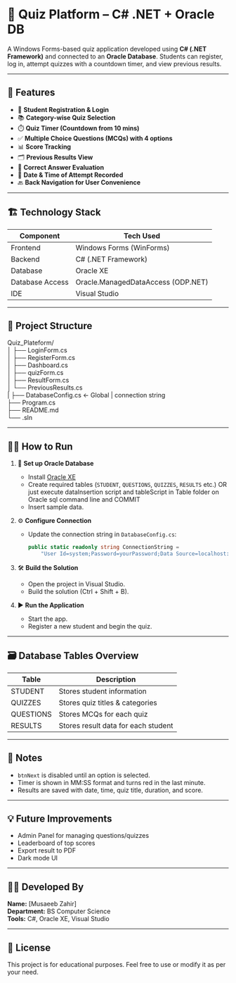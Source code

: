 # 🧠 Quiz Platform – C# .NET + Oracle DB

A Windows Forms-based quiz application developed using **C# (.NET Framework)** and connected to an **Oracle Database**. Students can register, log in, attempt quizzes with a countdown timer, and view previous results.

---

## 📌 Features

- 🔐 **Student Registration & Login**
- 📚 **Category-wise Quiz Selection**
- ⏱️ **Quiz Timer (Countdown from 10 mins)**
- ✅ **Multiple Choice Questions (MCQs) with 4 options**
- 📊 **Score Tracking**
- 🗂️ **Previous Results View**
- 🧠 **Correct Answer Evaluation**
- 📅 **Date & Time of Attempt Recorded**
- 🔙 **Back Navigation for User Convenience**

---

## 🏗️ Technology Stack

| Component      | Tech Used                     |
|----------------|-------------------------------|
| Frontend       | Windows Forms (WinForms)      |
| Backend        | C# (.NET Framework)           |
| Database       | Oracle XE                     |
| Database Access| Oracle.ManagedDataAccess (ODP.NET) |
| IDE            | Visual Studio                 |

---

## 📁 Project Structure
Quiz_Plateform/        
│ ├── LoginForm.cs    
│ ├── RegisterForm.cs   
│ ├── Dashboard.cs    
│ ├── quizForm.cs   
│ ├── ResultForm.cs   
│ └── PreviousResults.cs   
| ├── DatabaseConfig.cs ← Global  | connection string   
├── Program.cs       
├── README.md   
└── .sln   

---

## 🧑‍💻 How to Run

1. 🔧 **Set up Oracle Database**  
   - Install [Oracle XE](https://www.oracle.com/database/technologies/xe-downloads.html)
   - Create required tables (`STUDENT`, `QUESTIONS`, `QUIZZES`, `RESULTS` etc.) OR just execute dataInsertion script and tableScript in Table folder on Oracle sql command line and COMMIT
   - Insert sample data.

2. ⚙️ **Configure Connection**  
   - Update the connection string in `DatabaseConfig.cs`:
     ```csharp
     public static readonly string ConnectionString =
         "User Id=system;Password=yourPassword;Data Source=localhost:1521/XE;";
     ```

3. 🛠️ **Build the Solution**  
   - Open the project in Visual Studio.
   - Build the solution (Ctrl + Shift + B).

4. ▶️ **Run the Application**  
   - Start the app.
   - Register a new student and begin the quiz.

---

## 🗃️ Database Tables Overview

| Table       | Description                         |
|-------------|-------------------------------------|
| STUDENT     | Stores student information          |
| QUIZZES     | Stores quiz titles & categories     |
| QUESTIONS   | Stores MCQs for each quiz           |
| RESULTS     | Stores result data for each student |

---

## 📌 Notes

- `btnNext` is disabled until an option is selected.
- Timer is shown in MM:SS format and turns red in the last minute.
- Results are saved with date, time, quiz title, duration, and score.

---

## 💡 Future Improvements

- Admin Panel for managing questions/quizzes
- Leaderboard of top scores
- Export result to PDF
- Dark mode UI

---

## 👨‍💻 Developed By

**Name:** [Musaeeb Zahir]  
**Department:** BS Computer Science  
**Tools:** C#, Oracle XE, Visual Studio

---

## 📜 License

This project is for educational purposes. Feel free to use or modify it as per your need.


